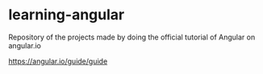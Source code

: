 # learning-angular
Repository of the projects made by doing the official tutorial of Angular on angular.io

https://angular.io/guide/guide


